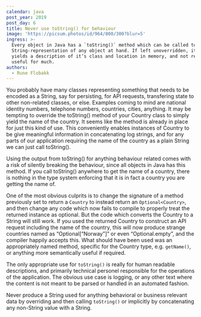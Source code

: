 ```yaml
---
calendar: java
post_year: 2019
post_day: 6
title: Never use toString() for behaviour
image: 'https://picsum.photos/id/964/800/300?blur=5'
ingress: >-
  Every object in Java has a `toString()` method which can be called to get a
  String-representation of any object at hand. If left unoverridden, it only
  yields a description of it’s class and location in memory, and not really
  useful for much.
authors:
  - Rune Flobakk
---
```

You probably have many classes representing something that needs to be encoded as a String, say for persisting, for API requests, transfering state to other non-related classes, or else. Examples coming to mind are national identity numbers, telephone numbers, countries, cities, anything. It may be tempting to override the toString() method of your Country class to simply yield the name of the country. It seems like the method is already in place for just this kind of use. This conveniently enables instances of Country to be give meaningful information in concatenating log strings, and for any parts of our application requiring the name of the country as a plain String we can just call toString().

Using the output from toString() for anything behaviour related comes with a risk of silently breaking the behaviour, since all objects in Java has this method. If you call toString() anywhere to get the name of a country, there is nothing in the type system enforcing that it is in fact a country you are getting the name of.

One of the most obvious culprits is to change the signature of a method previously set to return a `Country` to instead return an `Optional<Country>`, and then change any code which now fails to compile to properly treat the returned instance as optional. But the code which converts the Country to a String will still work. If you used the returned Country to construct an API request including the name of the country, this will now produce strange countries named as  “Optional[“Norway”]” or even “Optional.empty”, and the compiler happily accepts this. What should have been used was an appropriately named method, specific for the Country type, e.g. `getName()`, or anything more semantically useful if required.

The only appropriate use for `toString()` is really for human readable descriptions, and primarily technical personel responsible for the operations of the application. The obvious use case is logging, or any other text where the content is not meant to be parsed or handled in an automated fashion.

Never produce a String used for anything behavioral or business relevant data by overriding and then calling `toString()` or implicitly by concatenating any non-String value with a String.
